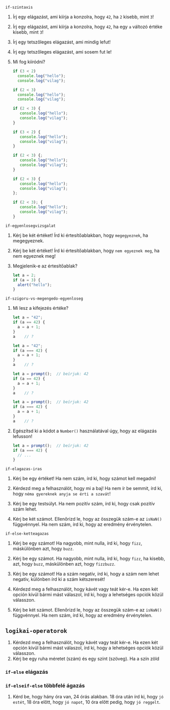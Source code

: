 `if-szintaxis`

1. Írj egy elágazást, ami kiírja a konzolra, hogy `42`, ha `2` kisebb, mint `3`!
1. Írj egy elágazást, ami kiírja a konzolra, hogy `42`, ha egy `a` változó értéke kisebb, mint `3`!
1. Írj egy tetszőleges elágazást, ami mindig lefut!
1. Írj egy tetszőleges elágazást, ami sosem fut le!
1. Mi fog kiíródni?

   ```js
   if (3 < 2)
     console.log("hello");
     console.log("vilag");
   ```

   ```js
   if (2 < 3)
     console.log("hello");
     console.log("vilag");
   ```

   ```js
   if (2 < 3) {
      console.log("hello");
      console.log("vilag");
   }
   ```

   ```js
   if (3 < 2) {
      console.log("hello");
      console.log("vilag");
   }
   ```

   ```js
   if (2 < 3) {;
      console.log("hello");
      console.log("vilag");
   }
   ```

   ```js
   if (2 < 3) {
      console.log("hello");
      console.log("vilag");
   };
   ```

   ```js
   if (2 < 3); {
      console.log("hello");
      console.log("vilag");
   }
   ```

`if-egyenlosegvizsgalat`

1. Kérj be két értéket! Írd ki értesítőablakban, hogy `megegyeznek`, ha megegyeznek.
1. Kérj be két értéket! Írd ki értesítőablakban, hogy `nem egyeznek meg`, ha nem egyeznek meg!
1. Megjelenik-e az értesítőablak?

   ```js
   let a = 2;
   if (a = 3) {
     alert("hello");
   }
   ```


`if-szigoru-vs-megengedo-egyenloseg`


1. Mi lesz a kifejezés értéke?

   ```js
   let a = "42";
   if (a == 42) {
     a = a + 1;
   }
   a    // ?
   ```

   ```js
   let a = "42";
   if (a === 42) {
     a = a + 1;
   }
   a    // ?
   ```

   ```js
   let a = prompt();  // beírjuk: 42
   if (a == 42) {
     a = a + 1;
   }
   a    // ?
   ```

   ```js
   let a = prompt();  // beírjuk: 42
   if (a === 42) {
     a = a + 1;
   }
   a    // ?
   ```

1. Egészítsd ki a kódot a `Number()` használatával úgy, hogy az elágazás lefusson!

   ```js
   let a = prompt();  // beírjuk: 42
   if (a === 42) {
     // ...
   }
   ```

`if-elagazas-iras`

1. Kérj be egy értéket! Ha nem szám, írd ki, hogy számot
   kell megadni!

1. Kérdezd meg a felhasználót, hogy mi a baj! Ha nem ír be semmit,
   írd ki, hogy `néma gyereknek anyja se érti a szavát`!

1. Kérj be egy testsúlyt. Ha nem pozitív szám, írd ki, hogy csak
   pozitív szám lehet.

1. Kérj be két számot. Ellenőrizd le, hogy az összegük szám-e az
   `isNaN()` függvénnyel. Ha nem szám, írd ki, hogy az eredmény
   érvénytelen.

`if-else-ketteagazas`



1. Kérj be egy számot! Ha nagyobb, mint nulla, írd ki, hogy `fizz`,
   máskülönben azt, hogy `buzz`.

1. Kérj be egy számot. Ha nagyobb, mint nulla, írd ki, hogy `fizz`,
   ha kisebb, azt, hogy `buzz`, máskülönben azt, hogy `fizzbuzz`.


1. Kérj be egy számot! Ha a szám negatív, írd ki, hogy a szám nem lehet
   negatív, különben írd ki a szám kétszeresét!


1. Kérdezd meg a felhasználót, hogy kávét vagy teát kér-e. Ha ezen
   két opción kívül bármi mást válaszol, írd ki, hogy a lehetséges
   opciók közül válasszon.

1. Kérj be két számot. Ellenőrizd le, hogy az összegük szám-e az
   `isNaN()` függvénnyel. Ha nem szám, írd ki, hogy az eredmény
   érvénytelen.


<!--
`if-else-ellentetes-feltetel-egyszerusites`
- egymást kizáró, ellentétes if feltételek if-else alakra alakítása
- észrevenni, mikor alakítható át
`if-else-atiras-alapertelmezett-ertek`
- if-else egyszerűsítése alapértelmezett érték + if használatára
`else-if-tobbfeleagazas`
-->



## `logikai-operatorok`

1. Kérdezd meg a felhasználót, hogy kávét vagy teát kér-e. Ha ezen
   két opción kívül bármi mást válaszol, írd ki, hogy a lehetséges
   opciók közül válasszon.
1. Kérj be egy ruha méretet (szám) és egy színt (szöveg). Ha a szín
   zöld

### `if-else` elágazás


### `if-elseif-else` többfelé ágazás

1. Kérd be, hogy hány óra van, 24 órás alakban. 18 óra után írd
   ki, hogy `jó estét`, 18 óra előtt, hogy `jó napot`, 10 óra előtt
   pedig, hogy `jó reggelt`.
